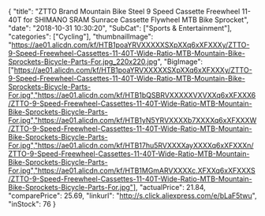 {
	"title": "ZTTO Brand Mountain Bike Steel 9 Speed Cassette Freewheel 11-40T for SHIMANO SRAM Sunrace Cassette Flywheel MTB Bike Sprocket",
	"date": "2018-10-31 10:30:20",
	"SubCat": ["Sports & Entertainment"],
	"categories": ["Cycling"],
	"thumbnailImage": "https://ae01.alicdn.com/kf/HTB1poaYRVXXXXXSXpXXq6xXFXXXy/ZTTO-9-Speed-Freewheel-Cassettes-11-40T-Wide-Ratio-MTB-Mountain-Bike-Sprockets-Bicycle-Parts-For.jpg_220x220.jpg",
	"BigImage": ["https://ae01.alicdn.com/kf/HTB1poaYRVXXXXXSXpXXq6xXFXXXy/ZTTO-9-Speed-Freewheel-Cassettes-11-40T-Wide-Ratio-MTB-Mountain-Bike-Sprockets-Bicycle-Parts-For.jpg","https://ae01.alicdn.com/kf/HTB1bQSBRVXXXXXVXVXXq6xXFXXX6/ZTTO-9-Speed-Freewheel-Cassettes-11-40T-Wide-Ratio-MTB-Mountain-Bike-Sprockets-Bicycle-Parts-For.jpg","https://ae01.alicdn.com/kf/HTB1yN5YRVXXXXb7XXXXq6xXFXXXW/ZTTO-9-Speed-Freewheel-Cassettes-11-40T-Wide-Ratio-MTB-Mountain-Bike-Sprockets-Bicycle-Parts-For.jpg","https://ae01.alicdn.com/kf/HTB17hu5RVXXXXayXXXXq6xXFXXXn/ZTTO-9-Speed-Freewheel-Cassettes-11-40T-Wide-Ratio-MTB-Mountain-Bike-Sprockets-Bicycle-Parts-For.jpg","https://ae01.alicdn.com/kf/HTB1MGmARVXXXXc.XFXXq6xXFXXXS/ZTTO-9-Speed-Freewheel-Cassettes-11-40T-Wide-Ratio-MTB-Mountain-Bike-Sprockets-Bicycle-Parts-For.jpg"],
	"actualPrice": 21.84,
	"comparePrice": 25.69,
	"linkurl": "http://s.click.aliexpress.com/e/bLaF5twu",
	"inStock": 76
}
